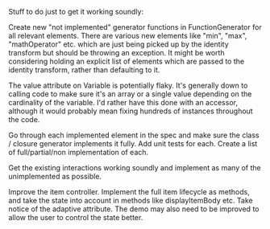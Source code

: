 Stuff to do just to get it working soundly:

Create new "not implemented" generator functions in FunctionGenerator for all relevant elements. There are various new elements like "min", "max", "mathOperator" etc. which are just being picked up by the identity transform but should be throwing an exception. It might be worth considering holding an explicit list of elements which are passed to the identity transform, rather than defaulting to it.

The value attribute on Variable is potentially flaky. It's generally down to calling code to make sure it's an array or a single value depending on the cardinality of the variable. I'd rather have this done with an accessor, although it would probably mean fixing hundreds of instances throughout the code.

Go through each implemented element in the spec and make sure the class / closure generator implements it fully. Add unit tests for each. Create a list of full/partial/non implementation of each.

Get the existing interactions working soundly and implement as many of the unimplemented as possible.

Improve the item controller. Implement the full item lifecycle as methods, and take the state into account in methods like displayItemBody etc. Take notice of the adaptive attribute. The demo may also need to be improved to allow the user to control the state better.

